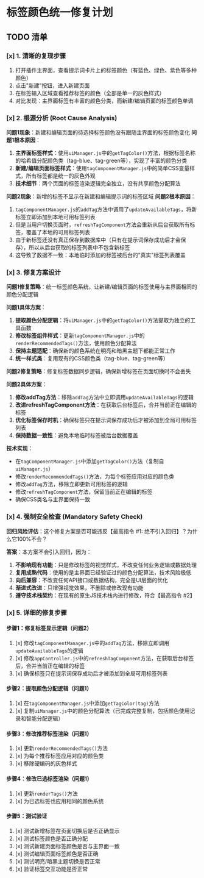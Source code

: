 # 标签颜色统一修复计划

## TODO 清单

### [x] 1. 清晰的复现步骤
1. 打开插件主界面，查看提示词卡片上的标签颜色（有蓝色、绿色、紫色等多种颜色）
2. 点击"新建"按钮，进入新建页面
3. 在标签输入区域查看推荐标签的颜色（全部是单一的灰色样式）
4. 对比发现：主界面标签有丰富的颜色分类，而新建/编辑页面的标签颜色单调

### [x] 2. 根源分析 (Root Cause Analysis)

**问题1现象**：新建和编辑页面的待选择标签颜色没有跟随主界面的标签颜色变化
**问题1根本原因**：
1. **主界面标签样式**：使用`uiManager.js`中的`getTagColor()`方法，根据标签名称的哈希值分配颜色类（tag-blue、tag-green等），实现了丰富的颜色分类
2. **新建/编辑页面标签样式**：使用`tagComponentManager.js`中的简单CSS变量样式，所有标签都是统一的灰色外观
3. **技术细节**：两个页面的标签渲染逻辑完全独立，没有共享颜色分配算法

**问题2现象**：新增的标签不显示在新建和编辑提示词的标签区域
**问题2根本原因**：
1. `tagComponentManager.js`的`addTag`方法中调用了`updateAvailableTags`，将新标签立即添加到本地可用标签列表
2. 但是当用户切换页面时，`refreshTagComponent`方法会重新从后台获取所有标签，覆盖了本地的可用标签列表
3. 由于新标签还没有真正保存到数据库中（只有在提示词保存成功后才会保存），所以从后台获取的标签列表中不包含新标签
4. 这导致了数据不一致：本地临时添加的标签被后台的"真实"标签列表覆盖

### [x] 3. 修复方案设计

**问题1修复策略**：统一标签颜色系统，让新建/编辑页面的标签使用与主界面相同的颜色分配逻辑

**问题1具体方案**：
1. **提取颜色分配逻辑**：将`uiManager.js`中的`getTagColor()`方法提取为独立的工具函数
2. **修改标签组件样式**：更新`tagComponentManager.js`中的`renderRecommendedTags()`方法，使用颜色分配算法
3. **保持主题适配**：确保新的颜色系统在明亮和暗黑主题下都能正常工作
4. **统一样式类**：复用现有的CSS颜色类（tag-blue、tag-green等）

**问题2修复策略**：修复标签数据同步逻辑，确保新增标签在页面切换时不会丢失

**问题2具体方案**：
1. **修改addTag方法**：移除`addTag`方法中立即调用`updateAvailableTags`的逻辑
2. **改进refreshTagComponent方法**：在获取后台标签后，合并当前正在编辑的标签
3. **优化标签保存时机**：确保标签只在提示词保存成功后才被添加到全局可用标签列表
4. **保持数据一致性**：避免本地临时标签被后台数据覆盖

**技术实现**：
- 在`tagComponentManager.js`中添加`getTagColor()`方法（复制自`uiManager.js`）
- 修改`renderRecommendedTags()`方法，为每个标签应用对应的颜色类
- 修改`addTag`方法，移除立即更新可用标签的逻辑
- 修改`refreshTagComponent`方法，保留当前正在编辑的标签
- 确保CSS类名与主界面保持一致

### [x] 4. 强制安全检查 (Mandatory Safety Check)

**回归风险评估**：这个修复方案是否可能违反【最高指令 #1: 绝不引入回归】？为什么它100%不会？

**答案**：本方案不会引入回归，因为：
1. **不影响现有功能**：只是修改标签的视觉样式，不改变任何业务逻辑或数据处理
2. **复用成熟代码**：使用的是主界面已经验证过的颜色分配算法，技术风险极低
3. **向后兼容**：不改变任何API接口或数据结构，完全是UI层面的优化
4. **渐进式改进**：只增强视觉效果，不删除或修改现有功能
5. **遵守技术栈契约**：在现有的原生JS技术栈内进行修改，符合【最高指令 #2】

### [x] 5. 详细的修复步骤

#### 步骤1：修复标签显示逻辑（问题2）
1. [x] 修改`tagComponentManager.js`中的`addTag`方法，移除立即调用`updateAvailableTags`的逻辑
2. [x] 修改`appController.js`中的`refreshTagComponent`方法，在获取后台标签后，合并当前正在编辑的标签
3. [x] 确保标签只在提示词保存成功后才被添加到全局可用标签列表

#### 步骤2：提取颜色分配逻辑（问题1）
1. [x] 在`tagComponentManager.js`中添加`getTagColor(tag)`方法
2. [x] 复制`uiManager.js`中的颜色分配算法（已完成完整复制，包括颜色使用记录和智能分配逻辑）

#### 步骤3：修改推荐标签渲染（问题1）
1. [x] 更新`renderRecommendedTags()`方法
2. [x] 为每个推荐标签应用对应的颜色类
3. [x] 移除硬编码的灰色样式

#### 步骤4：修改已选标签渲染（问题1）
1. [x] 更新`renderTags()`方法
2. [x] 为已选标签也应用相同的颜色系统

#### 步骤5：测试验证
1. [x] 测试新增标签在页面切换后是否正确显示
2. [x] 测试标签颜色是否正确分配
3. [x] 测试新建页面标签颜色是否与主界面一致
4. [x] 测试编辑页面标签颜色是否正确
5. [x] 测试明亮/暗黑主题切换是否正常
6. [x] 验证标签交互功能是否正常